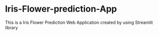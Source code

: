 # Iris-Flower-prediction-App
This is a Iris Flower Prediction Web Application created by using Streamlit library
